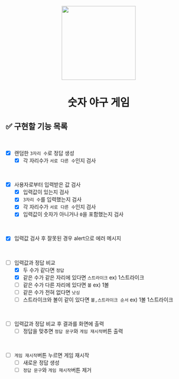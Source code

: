 <p align="middle" >
  <img width="200px;" src="https://github.com/woowacourse/javascript-baseball-precourse/blob/main/images/baseball_icon.png?raw=true"/>
</p>
<h1 align="middle">숫자 야구 게임</h1>

## ✅ 구현할 기능 목록

<br>

- [x] 랜덤한 `3자리 수`로 정답 생성
  - [x] 각 자리수가 `서로 다른 수`인지 검사

<br>

- [x] 사용자로부터 입력받은 값 검사
  - [x] 입력값이 있는지 검사
  - [x] `3자리 수`를 입력했는지 검사
  - [x] 각 자리수가 `서로 다른 수`인지 검사
  - [x] 입력값이 숫자가 아니거나 `0`을 포함했는지 검사
  
<br>

- [x] 입력값 검사 후 잘못된 경우 alert으로 에러 메시지 

<br>

- [ ] 입력값과 정답 비교
  - [x] 두 수가 같다면 `정답`
  - [x] 같은 수가 같은 자리에 있다면 `스트라이크` ex) 1스트라이크
  - [ ] 같은 수가 다른 자리에 있다면 `볼` ex) 1볼
  - [ ] 같은 수가 전혀 없다면 `낫싱`
  - [ ] 스트라이크와 볼이 같이 있다면 `볼,스트라이크 순서` ex) 1볼 1스트라이크

<br>

- [ ] 입력값과 정답 비교 후 결과를 화면에 출력
  - [ ] 정답을 맞추면 `정답 문구`와 `게임 재시작`버튼 출력

<br>

- [ ] `게임 재시작`버튼 누르면 게임 재시작
  - [ ] 새로운 정답 생성
  - [ ] `정답 문구`와 `게임 재시작`버튼 제거